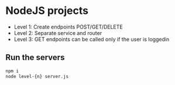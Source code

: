 # NodeJS projects

- Level 1: Create endpoints POST/GET/DELETE
- Level 2: Separate service and router
- Level 3: GET endpoints can be called only if the user is loggedin

## Run the servers

```bash
npm i
node level-{n} server.js
```